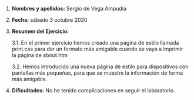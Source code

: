 1. **Nombres y apellidos:** Sergio de Vega Ampudia

2. **Fecha:** sábado 3 octubre 2020

3. **Resumen del Ejercicio:**

   3.1. En el primer ejercicio hemos creado una página de estilo llamada print.css para dar un formato más amigable cuando se vaya a imprimir la página de about.htm 
   
   3.2. Hemos introducido una nueva página de estilo para dispositivos con pantallas más pequeñas, para que se muestre la información de forma más amigable.

4. **Dificultades:** No he tenido complicaciones en seguir el laboratorio.